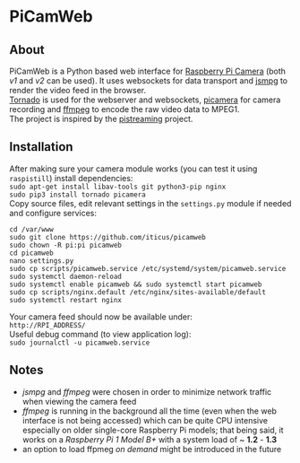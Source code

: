 # PiCamWeb

## About
PiCamWeb is a Python based web interface for [Raspberry Pi Camera](https://www.raspberrypi.org/products/camera-module-v2/) (both *v1* and *v2* can be used). It uses websockets for data transport and [jsmpg](https://github.com/phoboslab/jsmpeg) to render the video feed in the browser.  
[Tornado](http://www.tornadoweb.org/en/stable/) is used for the webserver and websockets, [picamera](https://github.com/waveform80/picamera) for camera recording and [ffmpeg](http://ffmpeg.org/) to encode the raw video data to MPEG1.  
The project is inspired by the [pistreaming](https://github.com/waveform80/pistreaming) project.

## Installation
After making sure your camera module works (you can test it using `raspistill`) install dependencies:  
`sudo apt-get install libav-tools git python3-pip nginx`  
`sudo pip3 install tornado picamera`  
Copy source files, edit relevant settings in the `settings.py` module if needed and configure services:  
```
cd /var/www
sudo git clone https://github.com/iticus/picamweb
sudo chown -R pi:pi picamweb
cd picamweb
nano settings.py
sudo cp scripts/picamweb.service /etc/systemd/system/picamweb.service
sudo systemctl daemon-reload
sudo systemctl enable picamweb && sudo systemctl start picamweb
sudo cp scripts/nginx.default /etc/nginx/sites-available/default
sudo systemctl restart nginx
```  
Your camera feed should now be available under:  
`http://RPI_ADDRESS/`  
Useful debug command (to view application log):  
`sudo journalctl -u picamweb.service`  
## Notes
 - *jsmpg* and *ffmpeg* were chosen in order to minimize network traffic when viewing the camera feed  
 - *ffmpeg* is running in the background all the time (even when the web interface is not being accessed) which can be quite CPU intensive especially on older single-core Raspberry Pi models; that being said, it works on a *Raspberry Pi 1 Model B+* with a system load of ~ **1.2** - **1.3**  
 - an option to load ffpmeg *on demand* might be introduced in the future  